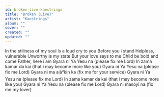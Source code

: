 ```yaml
---
id: broken-live-kaestrings
title: "Broken (Live)"
artist: "Kaestrings"
album: ""
cover: ""
created: ""
updated: ""
---
```


In the stillness of my soul
Is a loud cry to you
Before you i stand
Helpless, vulnerable
Unworthy is my state
But your love says to me
Child be bold and come
Father, here i am
Gyara ni Ya Yesu na (please fix me Lord)
In zama kamar da kai (that i may become more like you)
Gyara ni Ya Yesu na (please fix me Lord)
Gyara ni ma aiâ²kin ka (fix me for your service)
Gyara ni Ya Yesu na (please fix me Lord)
In zama kamar da kai (that i may become more like you)
Gyara ni Ya Yesu na (please fix me Lord)
Gyara ni masoyi na (fix me my lover)